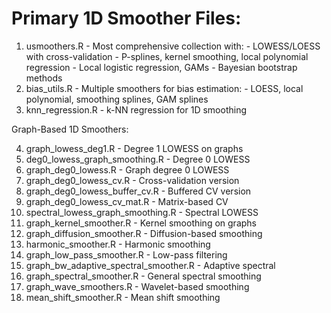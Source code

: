 # Primary 1D Smoother Files:

  1. usmoothers.R - Most comprehensive collection with:
    - LOWESS/LOESS with cross-validation
    - P-splines, kernel smoothing, local polynomial regression
    - Local logistic regression, GAMs
    - Bayesian bootstrap methods
  2. bias_utils.R - Multiple smoothers for bias estimation:
    - LOESS, local polynomial, smoothing splines, GAM splines
  3. knn_regression.R - k-NN regression for 1D smoothing

  Graph-Based 1D Smoothers:

  4. graph_lowess_deg1.R - Degree 1 LOWESS on graphs
  5. deg0_lowess_graph_smoothing.R - Degree 0 LOWESS
  6. graph_deg0_lowess.R - Graph degree 0 LOWESS
  7. graph_deg0_lowess_cv.R - Cross-validation version
  8. graph_deg0_lowess_buffer_cv.R - Buffered CV version
  9. graph_deg0_lowess_cv_mat.R - Matrix-based CV
  10. spectral_lowess_graph_smoothing.R - Spectral LOWESS
  11. graph_kernel_smoother.R - Kernel smoothing on graphs
  12. graph_diffusion_smoother.R - Diffusion-based smoothing
  13. harmonic_smoother.R - Harmonic smoothing
  14. graph_low_pass_smoother.R - Low-pass filtering
  15. graph_bw_adaptive_spectral_smoother.R - Adaptive spectral
  16. graph_spectral_smoother.R - General spectral smoothing
  17. graph_wave_smoothers.R - Wavelet-based smoothing
  18. mean_shift_smoother.R - Mean shift smoothing



